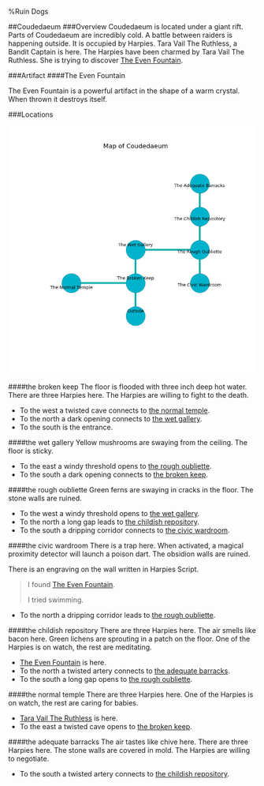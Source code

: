 %Ruin Dogs

##Coudedaeum
###Overview
Coudedaeum is located under a giant rift. Parts of Coudedaeum are incredibly cold. A battle between raiders is happening outside. It is occupied by Harpies. <a name="Tara-Vail-The-Ruthless"></a>Tara Vail The Ruthless, a Bandit Captain is here. The Harpies have been charmed by Tara Vail The Ruthless. She  is trying to discover [The Even Fountain](#The-Even-Fountain). 



###Artifact
####<a name="The-Even-Fountain"></a>The Even Fountain


The Even Fountain is a powerful artifact in the shape of a warm crystal. When thrown it destroys itself. 





###Locations


![](../v2/images/Coudedaeum.png)

####<a name="the-broken-keep"></a>the broken keep
The floor is flooded with three inch deep hot water. There are three Harpies here. The Harpies are willing to fight to the death. 



* To the west a twisted cave connects to [the normal temple](#the-normal-temple).
* To the north a dark opening connects to [the wet gallery](#the-wet-gallery).
* To the south is the entrance.


####<a name="the-wet-gallery"></a>the wet gallery
Yellow mushrooms are swaying from the ceiling. The floor is sticky. 



* To the east a windy threshold opens to [the rough oubliette](#the-rough-oubliette).
* To the south a dark opening connects to [the broken keep](#the-broken-keep).


####<a name="the-rough-oubliette"></a>the rough oubliette
Green ferns are swaying in cracks in the floor. The stone walls are ruined. 



* To the west a windy threshold opens to [the wet gallery](#the-wet-gallery).
* To the north a long gap leads to [the childish repository](#the-childish-repository).
* To the south a dripping corridor connects to [the civic wardroom](#the-civic-wardroom).


####<a name="the-civic-wardroom"></a>the civic wardroom
There is a trap here. When activated, a magical proximity detector will launch a poison dart. The obsidion walls are ruined. 

There is an engraving on the wall written in Harpies Script. 

> I found [The Even Fountain](#The-Even-Fountain).
>
> I tried swimming.
>


* To the north a dripping corridor leads to [the rough oubliette](#the-rough-oubliette).


####<a name="the-childish-repository"></a>the childish repository
There are three Harpies here. The air smells like bacon here. Green lichens are sprouting in a patch on the floor. One of the Harpies is on watch, the rest are meditating. 



* [The Even Fountain](#The-Even-Fountain) is here.
* To the north a twisted artery connects to [the adequate barracks](#the-adequate-barracks).
* To the south a long gap opens to [the rough oubliette](#the-rough-oubliette).


####<a name="the-normal-temple"></a>the normal temple
There are three Harpies here. One of the Harpies is on watch, the rest are caring for babies. 



* [Tara Vail The Ruthless](#Tara-Vail-The-Ruthless) is here.
* To the east a twisted cave opens to [the broken keep](#the-broken-keep).


####<a name="the-adequate-barracks"></a>the adequate barracks
The air tastes like chive here. There are three Harpies here. The stone walls are covered in mold. The Harpies are willing to negotiate. 



* To the south a twisted artery connects to [the childish repository](#the-childish-repository).


